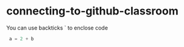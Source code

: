 # connecting-to-github-classroom


You can use backticks ` to enclose code
``` python
 a = 2 + b
```
